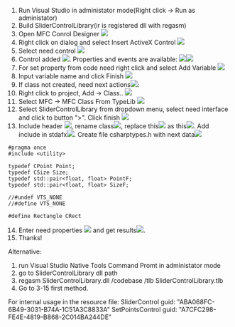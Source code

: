 1. Run Visual Studio in administator mode(Right click -> Run as administator)
2. Build SliderControlLibrary(ir is registered dll with regasm)
3. Open MFC Conrol Designer ![](3.png)
4. Right click on dialog and select Insert ActiveX Control ![](4.png)
5. Select need control ![](5.png)
6. Control added ![](6-1.png). Properties and events are available: ![](6-2.png)![](6-3.png)
7. For set property from code need right click and select Add Variable ![](7.png)
8. Input variable name and click Finish ![](8.png)
9. If class not created, need next actions![](9.png):
10. Right click to project, Add -> Class.. ![](10.png)
11. Select MFC -> MFC Class From TypeLib ![](11.png)
12. Select SliderControlLibrary from dropdown menu, select need interface and click to button ">". Click finish ![](12.png)
13. Include header ![](13-1.png), rename class![](13-2.png), replace this![](13-3.png) as this![](13-4.png). Add include in stdafx![](13-5.png). Create file csharptypes.h with next data![](13-6.png)
```vc
#pragma once
#include <utility>

typedef CPoint Point;
typedef CSize Size;
typedef std::pair<float, float> PointF;
typedef std::pair<float, float> SizeF;

//#undef VTS_NONE
//#define VTS_NONE 

#define Rectangle CRect
```
14. Enter need properties ![](14-1.png) and get results![](14-2.png).
15. Thanks!

Alternative:
1. run Visual Studio Native Tools Command Promt in administator mode 
2. go to SliderControlLibrary dll path
3. regasm SliderControlLibrary.dll /codebase /tlb SliderControlLibrary.tlb
4. Go to 3-15 first method.

For internal usage in the resource file:
SliderControl guid: "ABA068FC-6B49-3031-B74A-1C51A3C8833A"
SetPointsControl guid: "A7CFC298-FE4E-4819-B868-2C014BA244DE"
